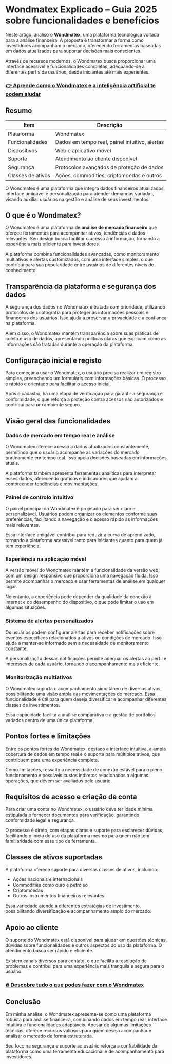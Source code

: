 # Wondmatex Explicado – Guia 2025 sobre funcionalidades e benefícios
 

Neste artigo, analiso o **Wondmatex**, uma plataforma tecnológica voltada para a análise financeira. A proposta é transformar a forma como investidores acompanham o mercado, oferecendo ferramentas baseadas em dados atualizados para suportar decisões mais conscientes.

Através de recursos modernos, o Wondmatex busca proporcionar uma interface acessível e funcionalidades completas, adequando-se a diferentes perfis de usuários, desde iniciantes até mais experientes.

### [👉 Aprende como o Wondmatex e a inteligência artificial te podem ajudar](https://is.gd/MihJbO)
## Resumo

| Item                    | Descrição                                       |
|-------------------------|------------------------------------------------|
| Plataforma              | Wondmatex                                       |
| Funcionalidades         | Dados em tempo real, painel intuitivo, alertas |
| Dispositivos            | Web e aplicativo móvel                           |
| Suporte                 | Atendimento ao cliente disponível                |
| Segurança               | Protocolos avançados de proteção de dados       |
| Classes de ativos       | Ações, commodities, criptomoedas e outros       |

O Wondmatex é uma plataforma que integra dados financeiros atualizados, interface amigável e personalização para atender demandas variadas, visando auxiliar usuários na gestão e análise de seus investimentos.

## O que é o Wondmatex?

O Wondmatex é uma plataforma de **análise de mercado financeiro** que oferece ferramentas para acompanhar ativos, tendências e dados relevantes. Seu design busca facilitar o acesso à informação, tornando a experiência mais eficiente para investidores.

A plataforma combina funcionalidades avançadas, como monitoramento multiativos e alertas customizados, com uma interface simples, o que contribui para sua popularidade entre usuários de diferentes níveis de conhecimento.

## Transparência da plataforma e segurança dos dados

A segurança dos dados no Wondmatex é tratada com prioridade, utilizando protocolos de criptografia para proteger as informações pessoais e financeiras dos usuários. Isso ajuda a preservar a privacidade e a confiança na plataforma.

Além disso, o Wondmatex mantém transparência sobre suas práticas de coleta e uso de dados, apresentando políticas claras que explicam como as informações são tratadas durante a operação da plataforma.

## Configuração inicial e registo

Para começar a usar o Wondmatex, o usuário precisa realizar um registro simples, preenchendo um formulário com informações básicas. O processo é rápido e orientado para facilitar o acesso inicial.

Após o cadastro, há uma etapa de verificação para garantir a segurança e conformidade, o que reforça a proteção contra acessos não autorizados e contribui para um ambiente seguro.

## Visão geral das funcionalidades

### Dados de mercado em tempo real e análise

O Wondmatex oferece acesso a dados atualizados constantemente, permitindo que o usuário acompanhe as variações do mercado praticamente em tempo real. Isso apoia decisões baseadas em informações atuais.

A plataforma também apresenta ferramentas analíticas para interpretar esses dados, oferecendo gráficos e indicadores que ajudam a compreender tendências e movimentações.

### Painel de controlo intuitivo

O painel principal do Wondmatex é projetado para ser claro e personalizável. Usuários podem organizar os elementos conforme suas preferências, facilitando a navegação e o acesso rápido às informações mais relevantes.

Essa interface amigável contribui para reduzir a curva de aprendizado, tornando a plataforma acessível tanto para iniciantes quanto para quem já tem experiência.

### Experiência na aplicação móvel

A versão móvel do Wondmatex mantém a funcionalidade da versão web, com um design responsivo que proporciona uma navegação fluida. Isso permite acompanhar o mercado e usar ferramentas de análise em qualquer lugar.

No entanto, a experiência pode depender da qualidade da conexão à internet e do desempenho do dispositivo, o que pode limitar o uso em algumas situações.

### Sistema de alertas personalizados

Os usuários podem configurar alertas para receber notificações sobre eventos específicos relacionados a ativos ou condições de mercado. Isso ajuda a manter-se informado sem a necessidade de monitoramento constante.

A personalização dessas notificações permite adequar os alertas ao perfil e interesses de cada usuário, tornando o acompanhamento mais eficiente.

### Monitorização multiativos

O Wondmatex suporta o acompanhamento simultâneo de diversos ativos, possibilitando uma visão ampla das movimentações do mercado. Essa funcionalidade é útil para quem deseja diversificar e acompanhar diferentes classes de investimentos.

Essa capacidade facilita a análise comparativa e a gestão de portfólios variados dentro de uma única plataforma.

## Pontos fortes e limitações

Entre os pontos fortes do Wondmatex, destaco a interface intuitiva, a ampla cobertura de dados em tempo real e o suporte para múltiplos ativos, que contribuem para uma experiência completa.

Como limitações, ressalto a necessidade de conexão estável para o pleno funcionamento e possíveis custos indiretos relacionados a algumas operações, que devem ser avaliados pelo usuário.

## Requisitos de acesso e criação de conta

Para criar uma conta no Wondmatex, o usuário deve ter idade mínima estipulada e fornecer documentos para verificação, garantindo conformidade legal e segurança.

O processo é direto, com etapas claras e suporte para esclarecer dúvidas, facilitando o início do uso da plataforma mesmo para quem não tem familiaridade com esse tipo de ferramenta.

## Classes de ativos suportadas

A plataforma oferece suporte para diversas classes de ativos, incluindo:

- Ações nacionais e internacionais  
- Commodities como ouro e petróleo  
- Criptomoedas  
- Outros instrumentos financeiros relevantes  

Essa variedade atende a diferentes estratégias de investimento, possibilitando diversificação e acompanhamento amplo do mercado.

## Apoio ao cliente

O suporte do Wondmatex está disponível para ajudar em questões técnicas, dúvidas sobre funcionalidades e outros aspectos do uso da plataforma. O atendimento busca ser rápido e eficiente.

Existem canais diversos para contato, o que facilita a resolução de problemas e contribui para uma experiência mais tranquila e segura para o usuário.

### [🔥 Descobre tudo o que podes fazer com o Wondmatex](https://is.gd/MihJbO)
## Conclusão

Em minha análise, o Wondmatex apresenta-se como uma plataforma robusta para análise financeira, combinando dados em tempo real, interface intuitiva e funcionalidades adaptáveis. Apesar de algumas limitações técnicas, oferece recursos valiosos para quem deseja acompanhar e analisar o mercado de forma estruturada.

Seu foco na segurança e suporte ao usuário reforça a confiabilidade da plataforma como uma ferramenta educacional e de acompanhamento para investidores.